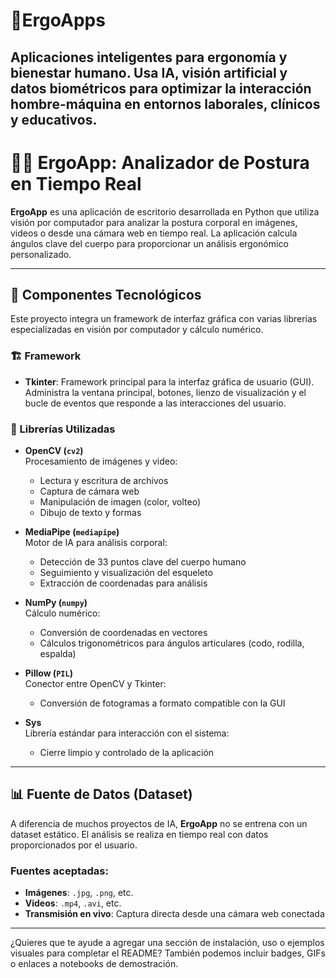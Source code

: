 # 🧠ErgoApps
Aplicaciones inteligentes para ergonomía y bienestar humano. Usa IA, visión artificial y datos biométricos para optimizar la interacción hombre-máquina en entornos laborales, clínicos y educativos.
---

# 🤸‍♀️ ErgoApp: Analizador de Postura en Tiempo Real

**ErgoApp** es una aplicación de escritorio desarrollada en Python que utiliza visión por computador para analizar la postura corporal en imágenes, videos o desde una cámara web en tiempo real. La aplicación calcula ángulos clave del cuerpo para proporcionar un análisis ergonómico personalizado.

---

## 🧠 Componentes Tecnológicos

Este proyecto integra un framework de interfaz gráfica con varias librerías especializadas en visión por computador y cálculo numérico.

### 🏗️ Framework

- **Tkinter**: Framework principal para la interfaz gráfica de usuario (GUI). Administra la ventana principal, botones, lienzo de visualización y el bucle de eventos que responde a las interacciones del usuario.

### 🧰 Librerías Utilizadas

- **OpenCV (`cv2`)**  
  Procesamiento de imágenes y video:
  - Lectura y escritura de archivos
  - Captura de cámara web
  - Manipulación de imagen (color, volteo)
  - Dibujo de texto y formas

- **MediaPipe (`mediapipe`)**  
  Motor de IA para análisis corporal:
  - Detección de 33 puntos clave del cuerpo humano
  - Seguimiento y visualización del esqueleto
  - Extracción de coordenadas para análisis

- **NumPy (`numpy`)**  
  Cálculo numérico:
  - Conversión de coordenadas en vectores
  - Cálculos trigonométricos para ángulos articulares (codo, rodilla, espalda)

- **Pillow (`PIL`)**  
  Conector entre OpenCV y Tkinter:
  - Conversión de fotogramas a formato compatible con la GUI

- **Sys**  
  Librería estándar para interacción con el sistema:
  - Cierre limpio y controlado de la aplicación

---

## 📊 Fuente de Datos (Dataset)

A diferencia de muchos proyectos de IA, **ErgoApp** no se entrena con un dataset estático. El análisis se realiza en tiempo real con datos proporcionados por el usuario.

### Fuentes aceptadas:

- **Imágenes**: `.jpg`, `.png`, etc.
- **Videos**: `.mp4`, `.avi`, etc.
- **Transmisión en vivo**: Captura directa desde una cámara web conectada

---

¿Quieres que te ayude a agregar una sección de instalación, uso o ejemplos visuales para completar el README? También podemos incluir badges, GIFs o enlaces a notebooks de demostración. 
